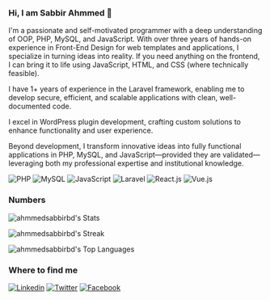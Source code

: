 ### Hi, I am Sabbir Ahmmed 👋

I'm a passionate and self-motivated programmer with a deep understanding of OOP, PHP, MySQL, and JavaScript. With over three years of hands-on experience in Front-End Design for web templates and applications, I specialize in turning ideas into reality. If you need anything on the frontend, I can bring it to life using JavaScript, HTML, and CSS (where technically feasible).

I have 1+ years of experience in the Laravel framework, enabling me to develop secure, efficient, and scalable applications with clean, well-documented code.

I excel in WordPress plugin development, crafting custom solutions to enhance functionality and user experience.

Beyond development, I transform innovative ideas into fully functional applications in PHP, MySQL, and JavaScript—provided they are validated—leveraging both my professional expertise and institutional knowledge.


![PHP](https://img.shields.io/badge/PHP-777BB4?style=flat-square&logo=php&logoColor=white)
![MySQL](https://img.shields.io/badge/MySQL-005C84?style=flat-square&logo=mysql&logoColor=white)
![JavaScript](https://img.shields.io/badge/JavaScript-F7DF1E?style=flat-square&logo=javascript&logoColor=black)
![Laravel](https://img.shields.io/badge/Laravel-FF2D20?style=flat-square&logo=laravel&logoColor=white)
![React.js](https://img.shields.io/badge/React.js-0081CB?style=flat-square&logo=react&logoColor=61DAFB)
![Vue.js](https://img.shields.io/badge/Vue.js-4FC08D?style=flat-square&logo=vue.js&logoColor=white)

### Numbers
![ahmmedsabbirbd's Stats](https://github-readme-stats.vercel.app/api?username=ahmmedsabbirbd&theme=transparent&show_icons=true&count_private=true&card_width=846)

![ahmmedsabbirbd's Streak](https://github-readme-streak-stats.herokuapp.com/?user=ahmmedsabbirbd&theme=transparent&card_width=846)

![ahmmedsabbirbd's Top Languages](https://github-readme-stats.vercel.app/api/top-langs/?username=ahmmedsabbirbd&theme=transparent&show_icons=true&card_width=846)

### Where to find me

[![Linkedin](https://img.shields.io/badge/LinkedIn-0077B5?style=flat-square&logo=linkedin&logoColor=white)](https://www.linkedin.com/in/ahmmedsabbirbd/) 
[![Twitter](https://img.shields.io/badge/Twitter-1DA1F2?style=flat-square&logo=twitter&logoColor=white)](https://twitter.com/ahmmedsabbirbd)
[![Facebook](https://img.shields.io/badge/Facebook-1877F2?style=flat-square&logo=facebook&logoColor=white)](https://www.facebook.com/ahmmedsabbirbd)
